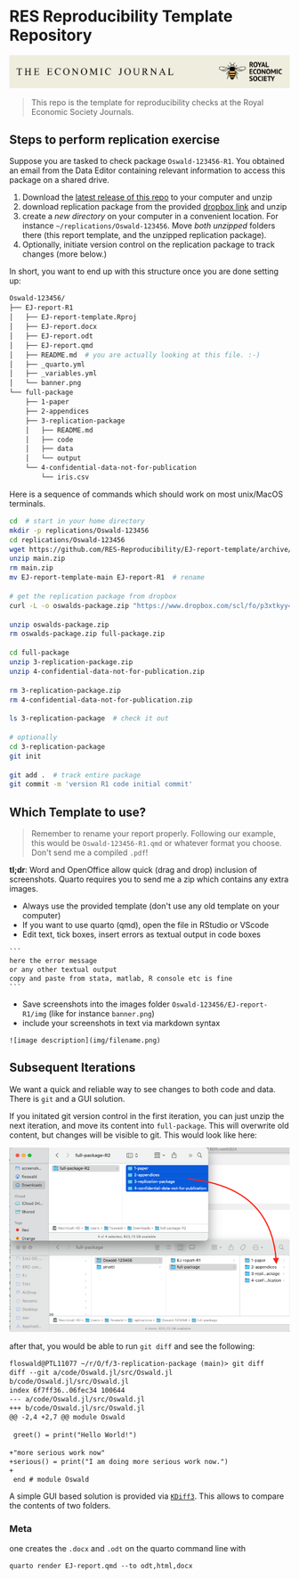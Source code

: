 # RES Reproducibility Template Repository

![](img/banner.png)

> This repo is the template for reproducibility checks at the Royal Economic Society Journals.

## Steps to perform replication exercise

Suppose you are tasked to check package `Oswald-123456-R1`. You obtained an email from the Data Editor containing relevant information to access this package on a shared drive.

1. Download the [latest release of this repo](https://github.com/RES-Reproducibility/EJ-report-template/releases/latest) to your computer and unzip
1. download replication package from the provided [dropbox link](https://www.dropbox.com/scl/fi/ffh776z42tyz6pho5oqyn/full-package.zip?rlkey=mqqcpo22tiaf1zyjyib5d3z9l&st=a7i19dyh&dl=0) and unzip
1. create a *new directory* on your computer in a convenient location. For instance `~/replications/Oswald-123456`. Move _both unzipped_ folders there (this report template, and the unzipped replication package).
1. Optionally, initiate version control on the replication package to track changes (more below.)

In short, you want to end up with this structure once you are done setting up:

```bash
Oswald-123456/
├── EJ-report-R1
│   ├── EJ-report-template.Rproj
│   ├── EJ-report.docx
│   ├── EJ-report.odt
│   ├── EJ-report.qmd
│   ├── README.md  # you are actually looking at this file. :-)
│   ├── _quarto.yml
│   ├── _variables.yml
│   └── banner.png
└── full-package
    ├── 1-paper
    ├── 2-appendices
    ├── 3-replication-package
    │   ├── README.md
    │   ├── code  
    │   ├── data
    │   └── output
    └── 4-confidential-data-not-for-publication
        └── iris.csv
```

Here is a sequence of commands which should work on most unix/MacOS terminals.

```bash
cd  # start in your home directory
mkdir -p replications/Oswald-123456
cd replications/Oswald-123456
wget https://github.com/RES-Reproducibility/EJ-report-template/archive/refs/heads/main.zip
unzip main.zip
rm main.zip
mv EJ-report-template-main EJ-report-R1  # rename

# get the replication package from dropbox
curl -L -o oswalds-package.zip "https://www.dropbox.com/scl/fo/p3xtkyy4bj5s63i3iusoh/AKEFJt8qTRrl-g1t6_nEDio?rlkey=fp6hnw74n6ix9tz9cs1ef3luk&dl=1"

unzip oswalds-package.zip
rm oswalds-package.zip full-package.zip

cd full-package
unzip 3-replication-package.zip
unzip 4-confidential-data-not-for-publication.zip

rm 3-replication-package.zip
rm 4-confidential-data-not-for-publication.zip

ls 3-replication-package  # check it out

# optionally
cd 3-replication-package
git init

git add .  # track entire package
git commit -m 'version R1 code initial commit'
```


## Which Template to use?

> Remember to rename your report properly. Following our example, this would be `Oswald-123456-R1.qmd` or whatever format you choose. Don't send me a compiled `.pdf`!

**tl;dr**: Word and OpenOffice allow quick (drag and drop) inclusion of screenshots. Quarto requires you to send me a zip which contains any extra images.

* Always use the provided template (don't use any old template on your computer)
* If you want to use quarto (qmd), open the file in RStudio or VScode
* Edit text, tick boxes, insert errors as textual output in code boxes 
````
```
here the error message
or any other textual output
copy and paste from stata, matlab, R console etc is fine
```
````
* Save screenshots into the images folder `Oswald-123456/EJ-report-R1/img` (like for instance `banner.png`)
* include your screenshots in text via markdown syntax
```
![image description](img/filename.png)
```

## Subsequent Iterations

We want a quick and reliable way to see changes to both code and data. There is `git` and a GUI solution.

If you initated git version control in the first iteration, you can just unzip the next iteration, and move its content into `full-package`. This will overwrite old content, but changes will be visible to git. This would look like here:

![](img/R2-dragdrop.png)

after that, you would be able to run `git diff` and see the following:

```
floswald@PTL11077 ~/r/O/f/3-replication-package (main)> git diff                                                                                   
diff --git a/code/Oswald.jl/src/Oswald.jl b/code/Oswald.jl/src/Oswald.jl
index 6f7ff36..06fec34 100644
--- a/code/Oswald.jl/src/Oswald.jl
+++ b/code/Oswald.jl/src/Oswald.jl
@@ -2,4 +2,7 @@ module Oswald
 
 greet() = print("Hello World!")
 
+"more serious work now"
+serious() = print("I am doing more serious work now.")
+
 end # module Oswald
```


A simple GUI based solution is provided via [`KDiff3`](https://kdiff3.sourceforge.net/). This allows to compare the contents of two folders.

### Meta

one creates the `.docx` and `.odt` on the quarto command line with

```
quarto render EJ-report.qmd --to odt,html,docx
```
